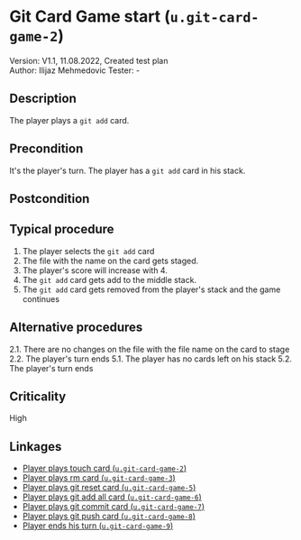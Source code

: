 # Git Card Game start (`u.git-card-game-2`)

Version: V1.1, 11.08.2022, Created test plan \
Author: Ilijaz Mehmedovic
Tester: -

## Description

The player plays a `git add` card.

## Precondition

It's the player's turn.
The player has a `git add` card in his stack.

## Postcondition

## Typical procedure

1. The player selects the `git add` card
2. The file with the name on the card gets staged.
3. The player's score will increase with 4.
4. The `git add` card gets add to the middle stack.
5. The `git add` card gets removed from the player's stack and the game continues

## Alternative procedures

2.1. There are no changes on the file with the file name on the card to stage
2.2. The player's turn ends
5.1. The player has no cards left on his stack
5.2. The player's turn ends

## Criticality

High

## Linkages

- [Player plays touch card (`u.git-card-game-2`)](u-git-card-game-2-player-plays-touch-card.md)
- [Player plays rm card (`u.git-card-game-3`)](u-git-card-game-3-player-plays-rm-card.md)
- [Player plays git reset card (`u.git-card-game-5`)](u-git-card-game-5-player-plays-git-reset-card.md)
- [Player plays git add all card (`u.git-card-game-6`)](u-git-card-game-6-player-plays-git-add-all-card.md)
- [Player plays git commit card (`u.git-card-game-7`)](u-git-card-game-7-player-plays-git-commit-card.md)
- [Player plays git push card (`u.git-card-game-8`)](u-git-card-game-8-player-plays-git-push-card.md)
- [Player ends his turn (`u.git-card-game-9`)](u-git-card-game-9-player-ends-turn.md)
